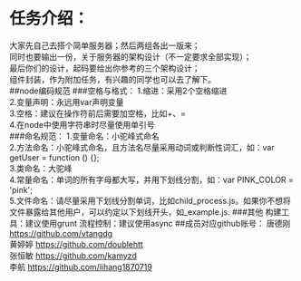 # 任务介绍：
大家先自己去搭个简单服务器；然后两组各出一版来；  
同时也要输出一份，关于服务器的架构设计（不一定要求全部实现）；    
最后你们的设计，起码要给出你参考的三个架构设计；  
组件封装，作为附加任务，有兴趣的同学也可以去了解下。  
##node编码规范
###空格与格式：
1.缩进：采用2个空格缩进  
2.变量声明：永远用var声明变量  
3.空格：建议在操作符前后需要加空格，比如+、=  
4.在node中使用字符串时尽量使用单引号  
###命名规范：
1.变量命名：小驼峰式命名  
2.方法命名：小驼峰式命名，且方法名尽量采用动词或判断性词汇，如：var getUser = function () {};  
3.类命名：大驼峰  
4.常量命名：单词的所有字母都大写，并用下划线分割，如：var PINK_COLOR = 'pink';  
5.文件命名：请尽量采用下划线分割单词，比如child_process.js。如果你不想将文件暴露给其他用户，可以约定以下划线开头，如_example.js.
###其他
构建工具：建议使用grunt
流程控制：建议使用async
##成员对应github账号：
唐德刚 https://github.com/vtangdg  
黄婷婷 https://github.com/doublehtt  
张恒敏 https://github.com/kamyzd  
李航 https://github.com/lihang1870719
